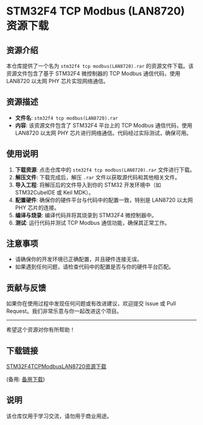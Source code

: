 # STM32F4 TCP Modbus (LAN8720) 资源下载

## 资源介绍

本仓库提供了一个名为 `stm32f4 tcp modbus(LAN8720).rar` 的资源文件下载。该资源文件包含了基于 STM32F4 微控制器的 TCP Modbus 通信代码，使用 LAN8720 以太网 PHY 芯片实现网络通信。

## 资源描述

- **文件名**: `stm32f4 tcp modbus(LAN8720).rar`
- **内容**: 该资源文件包含了 STM32F4 平台上的 TCP Modbus 通信代码，使用 LAN8720 以太网 PHY 芯片进行网络通信。代码经过实际测试，确保可用。

## 使用说明

1. **下载资源**: 点击仓库中的 `stm32f4 tcp modbus(LAN8720).rar` 文件进行下载。
2. **解压文件**: 下载完成后，解压 `.rar` 文件以获取源代码和其他相关文件。
3. **导入工程**: 将解压后的文件导入到你的 STM32 开发环境中（如 STM32CubeIDE 或 Keil MDK）。
4. **配置硬件**: 确保你的硬件平台与代码中的配置一致，特别是 LAN8720 以太网 PHY 芯片的连接。
5. **编译与烧录**: 编译代码并将其烧录到 STM32F4 微控制器中。
6. **测试**: 运行代码并测试 TCP Modbus 通信功能，确保其正常工作。

## 注意事项

- 请确保你的开发环境已正确配置，并且硬件连接无误。
- 如果遇到任何问题，请检查代码中的配置是否与你的硬件平台匹配。

## 贡献与反馈

如果你在使用过程中发现任何问题或有改进建议，欢迎提交 Issue 或 Pull Request。我们非常乐意与你一起改进这个项目。

---

希望这个资源对你有所帮助！

## 下载链接
[STM32F4TCPModbusLAN8720资源下载](https://pan.quark.cn/s/0801af95a653) 

(备用: [备用下载](https://pan.baidu.com/s/1qyelAOp8b25h2-eY6rUdPQ?pwd=1234))

## 说明

该仓库仅用于学习交流，请勿用于商业用途。
